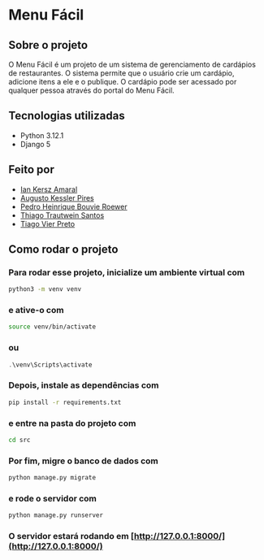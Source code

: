 # Menu Fácil

## Sobre o projeto

O Menu Fácil é um projeto de um sistema de gerenciamento de cardápios de restaurantes. O sistema permite que o usuário crie um cardápio, adicione itens a ele e o publique. O cardápio pode ser acessado por qualquer pessoa através do portal do Menu Fácil.

## Tecnologias utilizadas

- Python 3.12.1
- Django 5

## Feito por

- [Ian Kersz Amaral](https://github.com/kerszamaral)
- [Augusto Kessler Pires](https://github.com/Gutok66)
- [Pedro Heinrique Bouvie Roewer](https://github.com/pedrohbroewer)
- [Thiago Trautwein Santos](https://github.com/ThiagoTrautwein)
- [Tiago Vier Preto](https://github.com/Tiago-Vier-Preto)

## Como rodar o projeto

### Para rodar esse projeto, inicialize um ambiente virtual com

```bash
python3 -m venv venv
```

### e ative-o com

```bash
source venv/bin/activate
```

### ou

```powershell
.\venv\Scripts\activate
```

### Depois, instale as dependências com

```bash
pip install -r requirements.txt
```

### e entre na pasta do projeto com

```bash
cd src
```

### Por fim, migre o banco de dados com

```bash
python manage.py migrate
```

### e rode o servidor com

```bash
python manage.py runserver
```

### O servidor estará rodando em [http://127.0.0.1:8000/](http://127.0.0.1:8000/)
